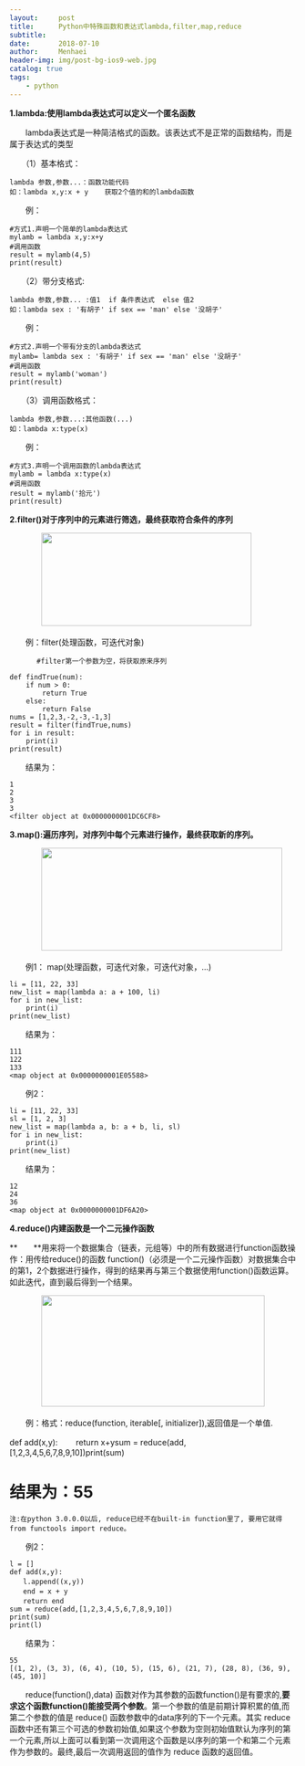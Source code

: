```yaml
---
layout:     post
title:      Python中特殊函数和表达式lambda,filter,map,reduce
subtitle:   
date:       2018-07-10
author:     Menhaei
header-img: img/post-bg-ios9-web.jpg
catalog: true
tags:
    - python
---
```

**1.lambda:使用lambda表达式可以定义一个匿名函数**

　　lambda表达式是一种简洁格式的函数。该表达式不是正常的函数结构，而是属于表达式的类型

　　（1）基本格式：

```
lambda 参数,参数...：函数功能代码
如：lambda x,y:x + y    获取2个值的和的lambda函数
```

　　例：

```
#方式1.声明一个简单的lambda表达式
mylamb = lambda x,y:x+y
#调用函数
result = mylamb(4,5)
print(result)
```

　　（2）带分支格式:

```
lambda 参数,参数... :值1  if 条件表达式  else 值2
如：lambda sex : '有胡子' if sex == 'man' else '没胡子'
```

　　例：

```
#方式2.声明一个带有分支的lambda表达式
mylamb= lambda sex : '有胡子' if sex == 'man' else '没胡子'
#调用函数
result = mylamb('woman')
print(result)
```

　　（3）调用函数格式：

```
lambda 参数,参数...:其他函数(...)
如：lambda x:type(x)
```

　　例：

```
#方式3.声明一个调用函数的lambda表达式
mylamb = lambda x:type(x)
#调用函数
result = mylamb('拾元')
print(result)
```

**2.filter()对于序列中的元素进行筛选，最终获取符合条件的序列**

　　　　<img src="https://images2018.cnblogs.com/blog/1432315/201807/1432315-20180710225403954-722729640.png" alt="" width="369" height="163" />

　　例：filter(处理函数，可迭代对象) 

```
　　　　#filter第一个参数为空，将获取原来序列
```

```
def findTrue(num):
    if num > 0:
        return True
    else:
        return False
nums = [1,2,3,-2,-3,-1,3]
result = filter(findTrue,nums)
for i in result:
    print(i)
print(result)
```

　　结果为：

```
1
2
3
3
<filter object at 0x0000000001DC6CF8>
```

**3.map():遍历序列，对序列中每个元素进行操作，最终获取新的序列。**

　　　　<img src="https://images2018.cnblogs.com/blog/1432315/201807/1432315-20180710232623696-178404533.png" alt="" width="423" height="180" />

　　例1： map(处理函数，可迭代对象，可迭代对象，...)

```
li = [11, 22, 33]
new_list = map(lambda a: a + 100, li)
for i in new_list:
    print(i)
print(new_list)
```

　　结果为：

```
111
122
133
<map object at 0x0000000001E05588>
```

　　例2： 

```
li = [11, 22, 33]
sl = [1, 2, 3]
new_list = map(lambda a, b: a + b, li, sl)
for i in new_list:
    print(i)
print(new_list)
```

　　结果为：

```
12
24
36
<map object at 0x0000000001DF6A20>
```

**4.reduce()内建函数是一个二元操作函数**

**　　**用来将一个数据集合（链表，元组等）中的所有数据进行function函数操作：用传给reduce()的函数 function()（必须是一个二元操作函数）对数据集合中的第1，2个数据进行操作，得到的结果再与第三个数据使用function()函数运算。如此迭代，直到最后得到一个结果。

　　　　<img src="https://images2018.cnblogs.com/blog/1432315/201807/1432315-20180710233128654-1731669882.png" alt="" width="392" height="195" />

　　例：格式：reduce(function, iterable[, initializer]),返回值是一个单值.

def add(x,y):    　　return x+ysum = reduce(add,[1,2,3,4,5,6,7,8,9,10])print(sum)

# 结果为：55

```
注:在python 3.0.0.0以后, reduce已经不在built-in function里了, 要用它就得from functools import reduce。
```

　　例2：

```
l = []
def add(x,y):
　　l.append((x,y))
　　end = x + y
　　return end
sum = reduce(add,[1,2,3,4,5,6,7,8,9,10])
print(sum)
print(l)
```

　　结果为：

```
55
[(1, 2), (3, 3), (6, 4), (10, 5), (15, 6), (21, 7), (28, 8), (36, 9), (45, 10)]
```

　　reduce(function(),data) 函数对作为其参数的函数function()是有要求的,**要求这个函数function()能接受两个参数**。第一个参数的值是前期计算积累的值,而第二个参数的值是 reduce() 函数参数中的data序列的下一个元素。其实 reduce 函数中还有第三个可选的参数初始值,如果这个参数为空则初始值默认为序列的第一个元素,所以上面可以看到第一次调用这个函数是以序列的第一个和第二个元素作为参数的。最终,最后一次调用返回的值作为 reduce 函数的返回值。

```

```
